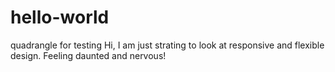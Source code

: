 # hello-world
quadrangle for testing
Hi, I am just strating to look at responsive and flexible design. Feeling daunted and nervous! 
